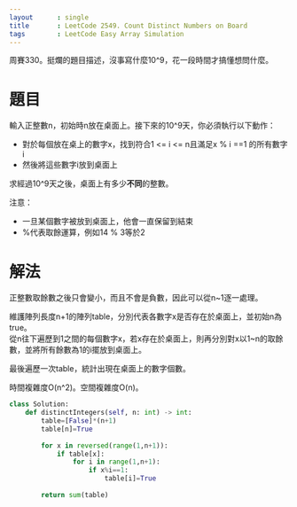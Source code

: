```yaml
--- 
layout      : single
title       : LeetCode 2549. Count Distinct Numbers on Board
tags        : LeetCode Easy Array Simulation
---
```

周賽330。挺爛的題目描述，沒事寫什麼10^9，花一段時間才搞懂想問什麼。  

# 題目
輸入正整數n，初始時n放在桌面上。接下來的10^9天，你必須執行以下動作：  
- 對於每個放在桌上的數字x，找到符合1 <= i <= n且滿足x % i ==1 的所有數字i   
- 然後將這些數字i放到桌面上  

求經過10^9天之後，桌面上有多少**不同**的整數。  

注意：  
- 一旦某個數字被放到桌面上，他會一直保留到結束  
- %代表取餘運算，例如14 % 3等於2  

# 解法
正整數取餘數之後只會變小，而且不會是負數，因此可以從n\~1逐一處理。  

維護陣列長度n+1的陣列table，分別代表各數字x是否存在於桌面上，並初始n為true。  
從n往下遍歷到1之間的每個數字x，若x存在於桌面上，則再分別對x以1\~n的取餘數，並將所有餘數為1的i擺放到桌面上。  

最後遍歷一次table，統計出現在桌面上的數字個數。  

時間複雜度O(n^2)。空間複雜度O(n)。  

```python
class Solution:
    def distinctIntegers(self, n: int) -> int:
        table=[False]*(n+1)
        table[n]=True
        
        for x in reversed(range(1,n+1)):
            if table[x]:
                for i in range(1,n+1):
                    if x%i==1:
                        table[i]=True
                        
        return sum(table)
```
